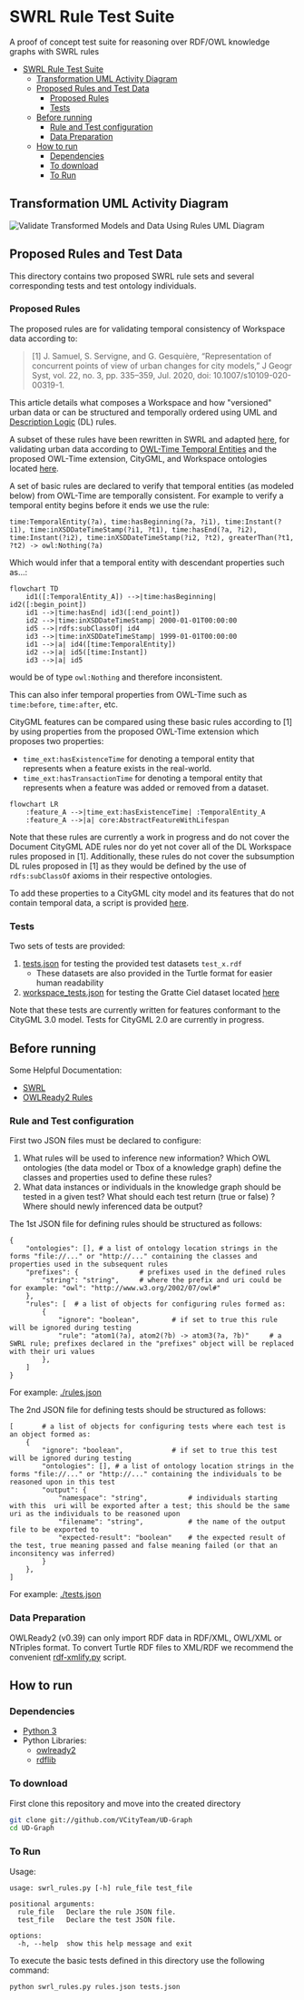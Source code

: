 # SWRL Rule Test Suite
A proof of concept test suite for reasoning over RDF/OWL knowledge graphs with SWRL rules

- [SWRL Rule Test Suite](#swrl-rule-test-suite)
  - [Transformation UML Activity Diagram](#transformation-uml-activity-diagram)
  - [Proposed Rules and Test Data](#proposed-rules-and-test-data)
    - [Proposed Rules](#proposed-rules)
    - [Tests](#tests)
  - [Before running](#before-running)
    - [Rule and Test configuration](#rule-and-test-configuration)
    - [Data Preparation](#data-preparation)
  - [How to run](#how-to-run)
    - [Dependencies](#dependencies)
    - [To download](#to-download)
    - [To Run](#to-run)


## Transformation UML Activity Diagram
![Validate Transformed Models and Data Using Rules UML Diagram](./Rules%20Testing%20Activity.svg)

## Proposed Rules and Test Data
This directory contains two proposed SWRL rule sets and several corresponding tests and test ontology individuals.
### Proposed Rules
The proposed rules are for validating temporal consistency of Workspace data according to:
> [1] J. Samuel, S. Servigne, and G. Gesquière, “Representation of concurrent points of view of urban changes for city models,” J Geogr Syst, vol. 22, no. 3, pp. 335–359, Jul. 2020, doi: 10.1007/s10109-020-00319-1.

This article details what composes a Workspace and how "versioned" urban data or can be structured and temporally ordered using UML and [Description Logic](https://en.wikipedia.org/wiki/Description_logic) (DL) rules. 

A subset of these rules have been rewritten in SWRL and adapted [here](./rules.json), for validating urban data according to [OWL-Time Temporal Entities](https://www.w3.org/TR/owl-time/#time:TemporalEntity) and the proposed OWL-Time extension, CityGML, and Workspace ontologies located [here](https://dataset-dl.liris.cnrs.fr/rdf-owl-urban-data-ontologies/Ontologies/).

A set of basic rules are declared to verify that temporal entities (as modeled below) from OWL-Time are temporally consistent.
For example to verify a temporal entity begins before it ends we use the rule:
```
time:TemporalEntity(?a), time:hasBeginning(?a, ?i1), time:Instant(?i1), time:inXSDDateTimeStamp(?i1, ?t1), time:hasEnd(?a, ?i2), time:Instant(?i2), time:inXSDDateTimeStamp(?i2, ?t2), greaterThan(?t1, ?t2) -> owl:Nothing(?a)
```
Which would infer that a temporal entity with descendant properties such as...:
```mermaid
flowchart TD
    id1([:TemporalEntity_A]) -->|time:hasBeginning| id2([:begin_point])
    id1 -->|time:hasEnd| id3([:end_point])
    id2 -->|time:inXSDDateTimeStamp| 2000-01-01T00:00:00
    id5 -->|rdfs:subClassOf| id4
    id3 -->|time:inXSDDateTimeStamp| 1999-01-01T00:00:00
    id1 -->|a| id4([time:TemporalEntity])
    id2 -->|a| id5([time:Instant])
    id3 -->|a| id5
```
would be of type `owl:Nothing` and therefore inconsistent.

This can also infer temporal properties from OWL-Time such as `time:before`, `time:after`, etc.

CityGML features can be compared using these basic rules according to [1] by using properties from the proposed OWL-Time extension which proposes two properties:
- `time_ext:hasExistenceTime` for denoting a temporal entity that represents when a feature exists in the real-world.
- `time_ext:hasTransactionTime` for denoting a temporal entity that represents when a feature was added or removed from a dataset.

```mermaid
flowchart LR
    :feature_A -->|time_ext:hasExistenceTime| :TemporalEntity_A
    :feature_A -->|a| core:AbstractFeatureWithLifespan
```

Note that these rules are currently a work in progress and do not cover the Document CityGML ADE rules nor do yet not cover all of the DL Workspace rules  proposed in [1].
Additionally, these rules do not cover the subsumption DL rules proposed in [1] as they would be defined by the use of `rdfs:subClassOf` axioms in their respective ontologies.

To add these properties to a CityGML city model and its features that do not contain temporal data, a script is provided [here](../Transformations/utilities/README.md#addtimestamps).

### Tests
Two sets of tests are provided:
1. [tests.json](./tests.json) for testing the provided test datasets `test_x.rdf`
   - These datasets are also provided in the Turtle format for easier human readability
2. [workspace_tests.json](./workspace_tests.json) for testing the Gratte Ciel dataset located [here](../Datasets/)

Note that these tests are currently written for features conformant to the CityGML 3.0 model. Tests for CityGML 2.0 are currently in progress.

## Before running
Some Helpful Documentation:
- [SWRL](https://www.w3.org/Submission/SWRL/)
- [OWLReady2 Rules](https://owlready2.readthedocs.io/en/latest/rule.html)

### Rule and Test configuration
First two JSON files must be declared to configure:
1. What rules will be used to inference new information? Which OWL ontologies (the data model or Tbox of a knowledge graph) define the classes and properties used to define these rules?
2. What data instances or individuals in the knowledge graph should be tested in a given test? What should each test return (true or false) ? Where should newly inferenced data be output?

The 1st JSON file for defining rules should be structured as follows:
```
{
    "ontologies": [], # a list of ontology location strings in the forms "file://..." or "http://..." containing the classes and properties used in the subsequent rules
    "prefixes": {               # prefixes used in the defined rules
        "string": "string",     # where the prefix and uri could be for example: "owl": "http://www.w3.org/2002/07/owl#"
    },
    "rules": [  # a list of objects for configuring rules formed as:
        {
            "ignore": "boolean",        # if set to true this rule will be ignored during testing
            "rule": "atom1(?a), atom2(?b) -> atom3(?a, ?b)"     # a SWRL rule; prefixes declared in the "prefixes" object will be replaced with their uri values
        },
    ]
}
```
For example: [./rules.json](./rules.json)

The 2nd JSON file for defining tests should be structured as follows:
```
[       # a list of objects for configuring tests where each test is an object formed as:
    {
        "ignore": "boolean",            # if set to true this test will be ignored during testing
        "ontologies": [], # a list of ontology location strings in the forms "file://..." or "http://..." containing the individuals to be reasoned upon in this test
        "output": {
            "namespace": "string",          # individuals starting with this  uri will be exported after a test; this should be the same uri as the individuals to be reasoned upon
            "filename": "string",           # the name of the output file to be exported to
            "expected-result": "boolean"    # the expected result of the test, true meaning passed and false meaning failed (or that an inconsitency was inferred)
        }
    },
]
```
For example: [./tests.json](./tests.json)

### Data Preparation
OWLReady2 (v0.39) can only import RDF data in RDF/XML, OWL/XML or NTriples format. To convert Turtle RDF files to XML/RDF we recommend the convenient [rdf-xmlify.py](../Transformations/utilities/rdf-xmlify.py) script.

## How to run
### Dependencies
- [Python 3](https://www.python.org/downloads/)
- Python Libraries:
  - [owlready2](https://pypi.org/project/Owlready2/)
  - [rdflib](https://pypi.org/project/rdflib/)

### To download
First clone this repository and move into the created directory
```bash
git clone git://github.com/VCityTeam/UD-Graph
cd UD-Graph
```

### To Run
Usage:
```
usage: swrl_rules.py [-h] rule_file test_file

positional arguments:
  rule_file   Declare the rule JSON file.
  test_file   Declare the test JSON file.

options:
  -h, --help  show this help message and exit
```
To execute the basic tests defined in this directory use the following command:
```
python swrl_rules.py rules.json tests.json
```
